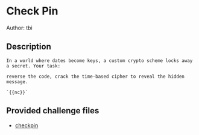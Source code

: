 # Check Pin
Author: tbi
## Description
```
In a world where dates become keys, a custom crypto scheme locks away a secret. Your task: 

reverse the code, crack the time-based cipher to reveal the hidden message.

`{{nc}}`

```
## Provided challenge files
* [checkpin](checkpin)
